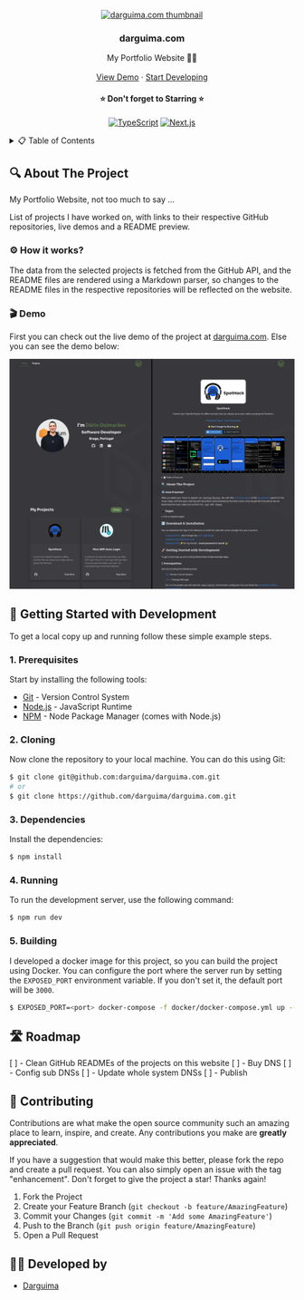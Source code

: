 <!--
[PROJECT_THUMBNAIL_PATH] - path/url to the project thumbnail (logo)
-->



<!-- PROJECT LOGO -->
<br />
<div align="center">
  <a href="https://github.com/darguima/darguima.com">
    <img src="[PROJECT_THUMBNAIL_PATH]" alt="darguima.com thumbnail" width="350px">
  </a>

  <h3 align="center">darguima.com</h3>

  <p align="center">
    My Portfolio Website 👨‍💻 
    <br />
    <br />
    <a href="#-demo">View Demo</a>
    &middot;
    <a href="#-getting-started-with-development">Start Developing</a>
  </p>

<h4 align="center">
⭐ Don't forget to Starring ⭐
</h4>

  <div align="center">

[![TypeScript][TypeScript-badge]][TypeScript-url]
[![Next.js][Next.js-badge]][Next-url]
  </div>
</div>



<!-- TABLE OF CONTENTS -->
<details>
  <summary>📋 Table of Contents</summary>

## 📋 Table of Contents

- [About The Project](#-about-the-project)
- [Getting Started with Development](#-getting-started-with-development)
- [Roadmap](#️-roadmap)
- [Contributing](#-contributing)
- [Developed by](#-developed-by)
</details>



## 🔍 About The Project

My Portfolio Website, not too much to say ...

List of projects I have worked on, with links to their respective GitHub repositories, live demos and a README preview.

### ⚙️ How it works?

The data from the selected projects is fetched from the GitHub API, and the README files are rendered using a Markdown parser, so changes to the README files in the respective repositories will be reflected on the website.

### 🎬 Demo

First you can check out the live demo of the project at [darguima.com](https://darguima.com). Else you can see the demo below:

![Demo Image](./readme/demo.jpg)



## 🚀 Getting Started with Development

To get a local copy up and running follow these simple example steps.

### 1. Prerequisites

Start by installing the following tools:

- [Git](https://git-scm.com/downloads) - Version Control System
- [Node.js](https://nodejs.org/) - JavaScript Runtime
- [NPM](https://www.npmjs.com/get-npm) - Node Package Manager (comes with Node.js)


### 2. Cloning

Now clone the repository to your local machine. You can do this using Git:

```bash
$ git clone git@github.com:darguima/darguima.com.git
# or
$ git clone https://github.com/darguima/darguima.com.git
```

### 3. Dependencies

Install the dependencies:

```bash
$ npm install
```

### 4. Running

To run the development server, use the following command:

```bash
$ npm run dev
```

### 5. Building

I developed a docker image for this project, so you can build the project using Docker. You can configure the port where the server run by setting the `EXPOSED_PORT` environment variable. If you don't set it, the default port will be `3000`.

```bash
$ EXPOSED_PORT=<port> docker-compose -f docker/docker-compose.yml up --build
``` 



## 🛣️ Roadmap

[ ] - Clean GitHub READMEs of the projects on this website
[ ] - Buy DNS
[ ] - Config sub DNSs
[ ] - Update whole system DNSs
[ ] - Publish



## 🤝 Contributing

Contributions are what make the open source community such an amazing place to learn, inspire, and create. Any contributions you make are **greatly appreciated**.

If you have a suggestion that would make this better, please fork the repo and create a pull request. You can also simply open an issue with the tag "enhancement".
Don't forget to give the project a star! Thanks again!

1. Fork the Project
2. Create your Feature Branch (`git checkout -b feature/AmazingFeature`)
3. Commit your Changes (`git commit -m 'Add some AmazingFeature'`)
4. Push to the Branch (`git push origin feature/AmazingFeature`)
5. Open a Pull Request



## 👨‍💻 Developed by

- [Darguima](https://github.com/darguima)



<!-- MARKDOWN LINKS & IMAGES -->
<!-- https://www.markdownguide.org/basic-syntax/#reference-style-links -->
[project-thumbnail]: [PROJECT_THUMBNAIL_PATH]

[TypeScript-badge]: https://img.shields.io/badge/TypeScript-3178C6?style=for-the-badge&logo=typescript&logoColor=white
[TypeScript-url]: https://www.typescriptlang.org

[Next.js-badge]: https://img.shields.io/badge/next.js-000000?style=for-the-badge&logo=nextdotjs&logoColor=white
[Next-url]: https://nextjs.org/
